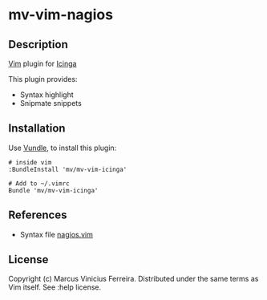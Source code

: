 mv-vim-nagios
=============

Description
-----------

[Vim](http://www.vim.org/) plugin for [Icinga](http://www.icinga.org)

This plugin provides:

  * Syntax highlight
  * Snipmate snippets


Installation
------------

Use [Vundle](https://github.com/gmarik/vundle), to install this plugin:

    # inside vim
    :BundleInstall 'mv/mv-vim-icinga'

    # Add to ~/.vimrc
    Bundle 'mv/mv-vim-icinga'


References
----------

  * Syntax file [nagios.vim](http://cvs.pld-linux.org/cgi-bin/cvsweb.cgi/packages/vim-syntax-nagios/nagios.vim)

License
-------

Copyright (c) Marcus Vinicius Ferreira. Distributed under the same terms as Vim itself. See :help license.

